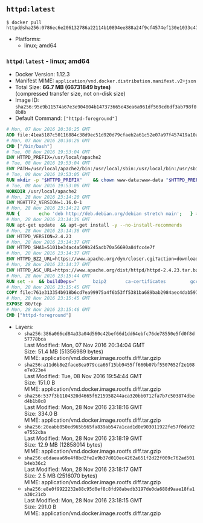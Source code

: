 ## `httpd:latest`

```console
$ docker pull httpd@sha256:0786ec6e206132786a22114b10894ee888a24f9cf4574ef130e1033c47ba1193
```

-	Platforms:
	-	linux; amd64

### `httpd:latest` - linux; amd64

-	Docker Version: 1.12.3
-	Manifest MIME: `application/vnd.docker.distribution.manifest.v2+json`
-	Total Size: **66.7 MB (66731849 bytes)**  
	(compressed transfer size, not on-disk size)
-	Image ID: `sha256:95e9b11574a67e3e904804b147373665e43ea6a961df569cd6df3ab798f08b8b`
-	Default Command: `["httpd-foreground"]`

```dockerfile
# Mon, 07 Nov 2016 20:30:25 GMT
ADD file:41ea5187c50116884c38d9ec51d920d79cfaeb2a61c52e07a97f457419a10a4f in / 
# Mon, 07 Nov 2016 20:30:26 GMT
CMD ["/bin/bash"]
# Tue, 08 Nov 2016 19:53:04 GMT
ENV HTTPD_PREFIX=/usr/local/apache2
# Tue, 08 Nov 2016 19:53:04 GMT
ENV PATH=/usr/local/apache2/bin:/usr/local/sbin:/usr/local/bin:/usr/sbin:/usr/bin:/sbin:/bin
# Tue, 08 Nov 2016 19:53:05 GMT
RUN mkdir -p "$HTTPD_PREFIX" 	&& chown www-data:www-data "$HTTPD_PREFIX"
# Tue, 08 Nov 2016 19:53:06 GMT
WORKDIR /usr/local/apache2
# Mon, 28 Nov 2016 23:14:20 GMT
ENV NGHTTP2_VERSION=1.16.0-1
# Mon, 28 Nov 2016 23:14:21 GMT
RUN { 		echo 'deb http://deb.debian.org/debian stretch main'; 	} > /etc/apt/sources.list.d/stretch.list 	&& { 		echo 'Package: *'; 		echo 'Pin: release n=stretch'; 		echo 'Pin-Priority: -10'; 		echo; 		echo 'Package: libnghttp2*'; 		echo "Pin: version $NGHTTP2_VERSION"; 		echo 'Pin-Priority: 990'; 		echo; 	} > /etc/apt/preferences.d/unstable-nghttp2
# Mon, 28 Nov 2016 23:14:36 GMT
RUN apt-get update 	&& apt-get install -y --no-install-recommends 		libapr1 		libaprutil1 		libaprutil1-ldap 		libapr1-dev 		libaprutil1-dev 		liblua5.2-0 		libnghttp2-14=$NGHTTP2_VERSION 		libpcre++0 		libssl1.0.0 		libxml2 	&& rm -r /var/lib/apt/lists/*
# Mon, 28 Nov 2016 23:14:36 GMT
ENV HTTPD_VERSION=2.4.23
# Mon, 28 Nov 2016 23:14:37 GMT
ENV HTTPD_SHA1=5101be34ac4a509b245adb70a56690a84fcc4e7f
# Mon, 28 Nov 2016 23:14:37 GMT
ENV HTTPD_BZ2_URL=https://www.apache.org/dyn/closer.cgi?action=download&filename=httpd/httpd-2.4.23.tar.bz2
# Mon, 28 Nov 2016 23:14:37 GMT
ENV HTTPD_ASC_URL=https://www.apache.org/dist/httpd/httpd-2.4.23.tar.bz2.asc
# Mon, 28 Nov 2016 23:15:44 GMT
RUN set -x 	&& buildDeps=" 		bzip2 		ca-certificates 		gcc 		libnghttp2-dev=$NGHTTP2_VERSION 		liblua5.2-dev 		libpcre++-dev 		libssl-dev 		libxml2-dev 		zlib1g-dev 		make 		wget 	" 	&& apt-get update 	&& apt-get install -y --no-install-recommends -V $buildDeps 	&& rm -r /var/lib/apt/lists/* 		&& wget -O httpd.tar.bz2 "$HTTPD_BZ2_URL" 	&& echo "$HTTPD_SHA1 *httpd.tar.bz2" | sha1sum -c - 	&& wget -O httpd.tar.bz2.asc "$HTTPD_ASC_URL" 	&& export GNUPGHOME="$(mktemp -d)" 	&& gpg --keyserver ha.pool.sks-keyservers.net --recv-keys A93D62ECC3C8EA12DB220EC934EA76E6791485A8 	&& gpg --batch --verify httpd.tar.bz2.asc httpd.tar.bz2 	&& rm -r "$GNUPGHOME" httpd.tar.bz2.asc 		&& mkdir -p src 	&& tar -xf httpd.tar.bz2 -C src --strip-components=1 	&& rm httpd.tar.bz2 	&& cd src 		&& ./configure 		--prefix="$HTTPD_PREFIX" 		--enable-mods-shared=reallyall 	&& make -j "$(nproc)" 	&& make install 		&& cd .. 	&& rm -r src build man manual 		&& sed -ri 		-e 's!^(\s*CustomLog)\s+\S+!\1 /proc/self/fd/1!g' 		-e 's!^(\s*ErrorLog)\s+\S+!\1 /proc/self/fd/2!g' 		"$HTTPD_PREFIX/conf/httpd.conf" 		&& apt-get purge -y --auto-remove $buildDeps
# Mon, 28 Nov 2016 23:15:45 GMT
COPY file:761e313354b918b6cd7ea99975a4f6b53ff5381ba689bab2984aec4dab597215 in /usr/local/bin/ 
# Mon, 28 Nov 2016 23:15:45 GMT
EXPOSE 80/tcp
# Mon, 28 Nov 2016 23:15:46 GMT
CMD ["httpd-foreground"]
```

-	Layers:
	-	`sha256:386a066cd84a33a04d560c42bef66d1dd64ebfc76de78550e5fd0f8d57778bca`  
		Last Modified: Mon, 07 Nov 2016 20:34:04 GMT  
		Size: 51.4 MB (51356989 bytes)  
		MIME: application/vnd.docker.image.rootfs.diff.tar.gzip
	-	`sha256:a11d6b8e2face8ea979cca66f15bb9455ff660b07bf5507652f2e108e7e023e4`  
		Last Modified: Tue, 08 Nov 2016 19:54:44 GMT  
		Size: 151.0 B  
		MIME: application/vnd.docker.image.rootfs.diff.tar.gzip
	-	`sha256:537f3b1104320d4665f6215958244aca320bb0712fa7b7c503874dbed4b1b8c8`  
		Last Modified: Mon, 28 Nov 2016 23:18:16 GMT  
		Size: 334.0 B  
		MIME: application/vnd.docker.image.rootfs.diff.tar.gzip
	-	`sha256:20eabb050ed965b565fa839ab547a1cad1d0e903011922fe57f0da92e7552cba`  
		Last Modified: Mon, 28 Nov 2016 23:18:19 GMT  
		Size: 12.9 MB (12858014 bytes)  
		MIME: application/vnd.docker.image.rootfs.diff.tar.gzip
	-	`sha256:e6daeaa69e4f8bd2fe2e9b37d010ec4262a651f2d22f009c762ad501b4eb36c2`  
		Last Modified: Mon, 28 Nov 2016 23:18:17 GMT  
		Size: 2.5 MB (2516070 bytes)  
		MIME: application/vnd.docker.image.rootfs.diff.tar.gzip
	-	`sha256:e8e0f9922232e88c95d0ef8c8fd98abedb3197de0da688d9aae18fa1a30c21cb`  
		Last Modified: Mon, 28 Nov 2016 23:18:15 GMT  
		Size: 291.0 B  
		MIME: application/vnd.docker.image.rootfs.diff.tar.gzip

